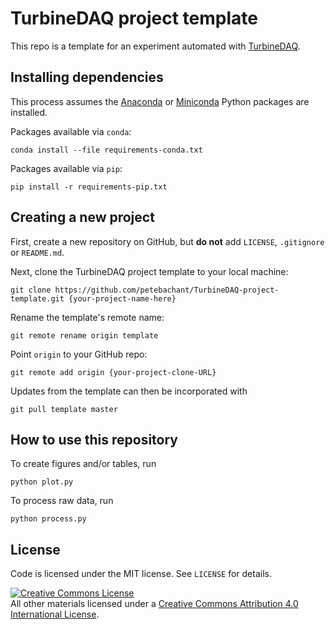 # TurbineDAQ project template

This repo is a template for an experiment automated with [TurbineDAQ](https://github.com/petebachant/TurbineDAQ).


## Installing dependencies

This process assumes the
[Anaconda](http://continuum.io/downloads) or
[Miniconda](http://conda.pydata.org/miniconda.html)
Python packages are installed.

Packages available via `conda`:

    conda install --file requirements-conda.txt

Packages available via `pip`:

    pip install -r requirements-pip.txt


## Creating a new project

First, create a new repository on GitHub, but **do not** add `LICENSE`,
`.gitignore` or `README.md`.

Next, clone the TurbineDAQ project template to your local machine:

    git clone https://github.com/petebachant/TurbineDAQ-project-template.git {your-project-name-here}

Rename the template's remote name:

    git remote rename origin template

Point `origin` to your GitHub repo:

    git remote add origin {your-project-clone-URL}

Updates from the template can then be incorporated with

    git pull template master


## How to use this repository

To create figures and/or tables, run

    python plot.py

To process raw data, run

    python process.py


## License

Code is licensed under the MIT license. See `LICENSE` for details.

<a rel="license" href="http://creativecommons.org/licenses/by/4.0/">
<img alt="Creative Commons License" style="border-width:0" src="http://i.creativecommons.org/l/by/4.0/88x31.png" />
</a><br />All other materials licensed under a <a rel="license" href="http://creativecommons.org/licenses/by/4.0/"/>
Creative Commons Attribution 4.0 International License</a>.
